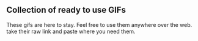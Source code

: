 ## Collection of ready to use GIFs

These gifs are here to stay. Feel free to use them anywhere over the web. take their raw link and paste where you need them.
